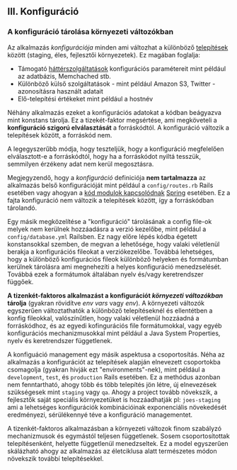 ## III. Konfiguráció
### A konfiguráció tárolása környezeti változókban 

Az alkalmazás *konfigurációja* minden ami változhat a különböző [telepítések](./codebase) között (staging, éles, fejlesztői környezetek). Ez magában foglalja:

* Támogató  [háttérszolgáltatások](./backing-services) konfigurációs paramétereit  mint például az adatbázis, Memchached stb.
* Különböző külső szolgáltatások - mint például Amazon S3, Twitter - azonosításra használt adatait
* Elő-telepítési értékeket mint például a hostnév

Néhány alkalmazás ezeket a konfigurációs adatokat a kódban beágyazva mint konstans tárolja. Ez a tizekét-faktor megsértése, ami megköveteli a **konfiguráció szigorú elválasztását** a forráskódtól. A konfiguráció változik a telepítések között, a forráskód nem.

A legegyszerűbb módja, hogy teszteljük, hogy a konfiguráció megfelelően elválasztott-e a forráskódtól, hogy ha a forráskódot nyiltá tesszük, semmilyen érzékeny adat nem kerül megosztásra.

Megjegyzendő, hogy a *konfiguráció* definiciója **nem tartalmazza** az alkalmazás belső konfigurációját mint például a `config/routes.rb` Rails esetében vagy ahogyan a [kód modulok kapcsolódnak](http://docs.spring.io/spring/docs/current/spring-framework-reference/html/beans.html) [Spring](http://spring.io/) esetében. Ez a fajta konfiguráció nem változik a telepítések között, így a forráskódban tárolandó.

Egy másik megközelítése a "konfiguráció" tárolásának a config file-ok melyek nem kerülnek hozzáadásra a verzió kezelőbe, mint például a `config/database.yml` Railsben. Ez nagy előre lépés kódba égetett konstansokkal szemben, de megvan a lehetősége, hogy valaki véletlenül berakja a konfigurációs fileokat a verziókezelőbe. Továbbá lehetséges, hogy a különböző konfigurációs fileok különböző helyeken és formátumban kerülnek tárolásra ami megnehezíti a helyes konfiguráció menedzselését. Továbbá ezek a formátumok általában nyelv és/vagy keretrendszer függőek.

**A tizenkét-faktoros alkalmazást a konfigurációt *környezeti változókban* tárolja** (gyakran rövidítve *env vars* vagy *env*). A környezeti változók egyszerűen változtathatók a különböző telepítéseknél és ellentétben a konfig fileokkal, valószínűtlen, hogy valaki véletlenül hozzáadná a forráskódhoz, és az egyedi kofingurációs file formátumokkal, vagy egyéb konfigurációs mechanizmusokkal mint például a Java System Properties, nyelv és keretrendszer függetlenek.

A konfiguáció management egy másik aspektusa a csoportosítás. Néha az alkalmazás a konfigurációt az telepítések alapján elnevezett csoportokba csomagolja (gyakran hivják ezt "environments"-nek), mint például a `development`, `test`, és `production` Rails esetében. Ez a methódus azonban nem fenntartható, ahogy több és több telepítés jön létre, új elnevezések szükségesek mint `staging` vagy `qa`. Ahogy a project tovább növekszik, a fejlesztők saját speciális környezetüket is hozzáadhatják pl: `joes-staging` ami a lehetséges konfigurációk kombinációinak exponenciális növekedését eredményezi, sérülékennyé téve a konfiguráció managementet. 

A tizenkét-faktoros alkalmazásban a környezeti változok finom szabályzó mechanizmusok és egymástól teljesen függetlenek. Sosem csoportosítottak telepítésenként, helyette függetlenül menedzseltek. Ez a model egyszerűen skálázható ahogy az alkalmazás az életciklusa alatt természetes módon növekszik továbbí telepítésekkel.
